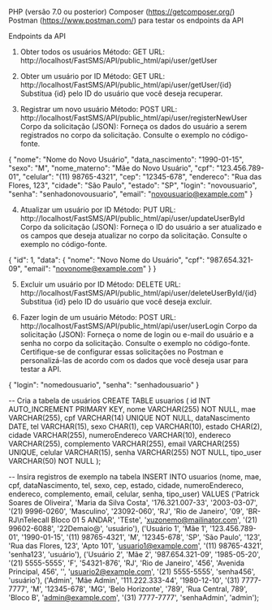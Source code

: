 PHP (versão 7.0 ou posterior)
Composer (https://getcomposer.org/)
Postman (https://www.postman.com/) para testar os endpoints da API

Endpoints da API

1. Obter todos os usuários
Método: GET
URL: http://localhost/FastSMS/API/public_html/api/user/getUser

2. Obter um usuário por ID
Método: GET
URL: http://localhost/FastSMS/API/public_html/api/user/getUser/{id}
Substitua {id} pelo ID do usuário que você deseja recuperar.

3. Registrar um novo usuário
Método: POST
URL: http://localhost/FastSMS/API/public_html/api/user/registerNewUser
Corpo da solicitação (JSON): Forneça os dados do usuário a serem registrados no corpo da solicitação. Consulte o exemplo no código-fonte.

{
    "nome": "Nome do Novo Usuário",
    "data_nascimento": "1990-01-15",
    "sexo": "M",
    "nome_materno": "Mãe do Novo Usuário",
    "cpf": "123.456.789-01",
    "celular": "(11) 98765-4321",
    "cep": "12345-678",
    "endereco": "Rua das Flores, 123",
    "cidade": "São Paulo",
    "estado": "SP",
    "login": "novousuario",
    "senha": "senhadonovousuario",
    "email": "novousuario@example.com"
}

4. Atualizar um usuário por ID
Método: PUT
URL: http://localhost/FastSMS/API/public_html/api/user/updateUserById
Corpo da solicitação (JSON): Forneça o ID do usuário a ser atualizado e os campos que deseja atualizar no corpo da solicitação. Consulte o exemplo no código-fonte.

{
    "id": 1,
    "data": {
        "nome": "Novo Nome do Usuário",
        "cpf": "987.654.321-09",
        "email": "novonome@example.com"
    }
}


5. Excluir um usuário por ID
Método: DELETE
URL: http://localhost/FastSMS/API/public_html/api/user/deleteUserById/{id}
Substitua {id} pelo ID do usuário que você deseja excluir.

6. Fazer login de um usuário
Método: POST
URL: http://localhost/FastSMS/API/public_html/api/user/userLogin
Corpo da solicitação (JSON): Forneça o nome de login ou e-mail do usuário e a senha no corpo da solicitação. Consulte o exemplo no código-fonte.
Certifique-se de configurar essas solicitações no Postman e personalizá-las de acordo com os dados que você deseja usar para testar a API.

{
    "login": "nomedousuario",
    "senha": "senhadousuario"
}


-- Cria a tabela de usuários
CREATE TABLE usuarios (
    id INT AUTO_INCREMENT PRIMARY KEY,
    nome VARCHAR(255) NOT NULL,
    mae VARCHAR(255),
    cpf VARCHAR(14) UNIQUE NOT NULL,
    dataNascimento DATE,
    tel VARCHAR(15),
    sexo CHAR(1),
    cep VARCHAR(10),
    estado CHAR(2),
    cidade VARCHAR(255),
    numeroEndereco VARCHAR(10),
    endereco VARCHAR(255),
    complemento VARCHAR(255),
    email VARCHAR(255) UNIQUE,
    celular VARCHAR(15),
    senha VARCHAR(255) NOT NULL,
    tipo_user VARCHAR(50) NOT NULL
);

-- Insira registros de exemplo na tabela
INSERT INTO usuarios (nome, mae, cpf, dataNascimento, tel, sexo, cep, estado, cidade, numeroEndereco, endereco, complemento, email, celular, senha, tipo_user)
VALUES
    ('Patrick Soares de Oliveira', 'Maria da Silva Costa', '176.321.007-33', '2003-03-07', '(21) 9996-0260', 'Masculino', '23092-060', 'RJ', 'Rio de Janeiro', '09', 'BR-RJ\nTelecall Bloco 01 5 ANDAR', 'TEste', 'xuzonemo@mailinator.com', '(21) 99602-6088', '22Demaio@', 'usuário'),
    ('Usuário 1', 'Mãe 1', '123.456.789-01', '1990-01-15', '(11) 98765-4321', 'M', '12345-678', 'SP', 'São Paulo', '123', 'Rua das Flores, 123', 'Apto 101', 'usuario1@example.com', '(11) 98765-4321', 'senha123', 'usuário'),
    ('Usuário 2', 'Mãe 2', '987.654.321-09', '1985-05-20', '(21) 5555-5555', 'F', '54321-876', 'RJ', 'Rio de Janeiro', '456', 'Avenida Principal, 456', '', 'usuario2@example.com', '(21) 5555-5555', 'senha456', 'usuário'),
    ('Admin', 'Mãe Admin', '111.222.333-44', '1980-12-10', '(31) 7777-7777', 'M', '12345-678', 'MG', 'Belo Horizonte', '789', 'Rua Central, 789', 'Bloco B', 'admin@example.com', '(31) 7777-7777', 'senhaAdmin', 'admin');
